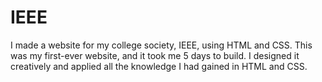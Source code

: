# IEEE
I made a website for my college society, IEEE, using HTML and CSS.
This was my first-ever website, and it took me 5 days to build. I designed it creatively and applied all the knowledge I had gained in HTML and CSS.
